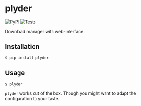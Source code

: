 # plyder

[![PyPI](https://img.shields.io/pypi/v/plyder.svg?style=flat)](https://pypi.python.org/pypi/plyder)
[![Tests](https://github.com/kpj/plyder/workflows/Tests/badge.svg)](https://github.com/kpj/plyder/actions)

Download manager with web-interface.


## Installation

```python
$ pip install plyder
```


## Usage

```bash
$ plyder
```

`plyder` works out of the box. Though you might want to adapt the configuration to your taste.
